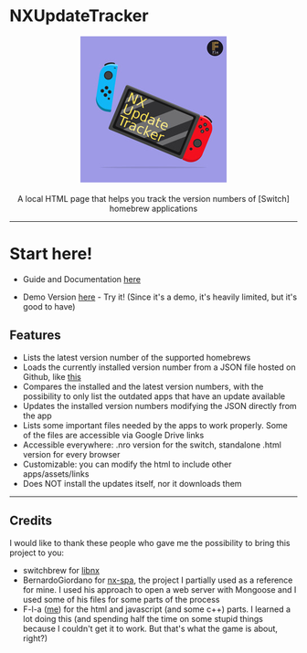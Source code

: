 # NXUpdateTracker
<p align="center">
  <img src="/icon.jpg" alt="NXUpdateTracker icon">
  <br><br>
  A local HTML page that helps you track the version numbers of [Switch] homebrew applications
</p>

---
# Start here!
- Guide and Documentation [here](https://github.com/F-l-a/NXUpdateTracker/wiki)

- Demo Version [here](https://f-l-a.github.io/NXUpdateTracker/) - Try it! (Since it's a demo, it's heavily limited, but it's good to have)

## Features
- Lists the latest version number of the supported homebrews
- Loads the currently installed version number from a JSON file hosted on Github, like [this](https://github.com/F-l-a/FlaSwitch/blob/main/Versions.json)
- Compares the installed and the latest version numbers, with the possibility to only list the outdated apps that have an update available
- Updates the installed version numbers modifying the JSON directly from the app
- Lists some important files needed by the apps to work properly. Some of the files are accessible via Google Drive links
- Accessible everywhere: .nro version for the switch, standalone .html version for every browser
- Customizable: you can modify the html to include other apps/assets/links
- Does NOT install the updates itself, nor it downloads them
  
---
## Credits
I would like to thank these people who gave me the possibility to bring this project to you:

- switchbrew for [libnx](https://github.com/switchbrew/libnx)
- BernardoGiordano for [nx-spa](https://github.com/BernardoGiordano/nx-spa), the project I partially used as a reference for mine. I used his approach to open a web server with Mongoose and I used some of his files for some parts of the process
- F-l-a ([me](https://www.youtube.com/watch?v=NfF3bThOW0Q)) for the html and javascript (and some c++) parts. I learned a lot doing this (and spending half the time on some stupid things because I couldn't get it to work. But that's what the game is about, right?)
